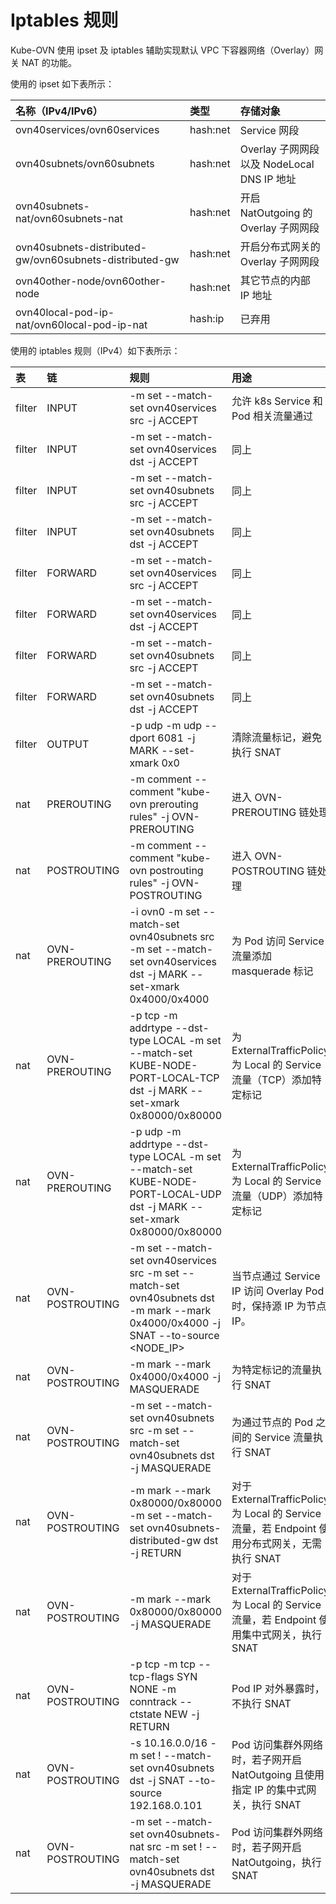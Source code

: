 # Iptables 规则

Kube-OVN 使用 ipset 及 iptables 辅助实现默认 VPC 下容器网络（Overlay）网关 NAT 的功能。

使用的 ipset 如下表所示：

| 名称（IPv4/IPv6）                                       | 类型     | 存储对象                                   |
| :------------------------------------------------------ | :------- | :----------------------------------------- |
| ovn40services/ovn60services                             | hash:net | Service 网段                               |
| ovn40subnets/ovn60subnets                               | hash:net | Overlay 子网网段以及 NodeLocal DNS IP 地址 |
| ovn40subnets-nat/ovn60subnets-nat                       | hash:net | 开启 NatOutgoing 的 Overlay 子网网段       |
| ovn40subnets-distributed-gw/ovn60subnets-distributed-gw | hash:net | 开启分布式网关的 Overlay 子网网段          |
| ovn40other-node/ovn60other-node                         | hash:net | 其它节点的内部 IP 地址                     |
| ovn40local-pod-ip-nat/ovn60local-pod-ip-nat             | hash:ip  | 已弃用                                     |


使用的 iptables 规则（IPv4）如下表所示：

| 表     | 链              | 规则                                                                                                                                | 用途                                                                                           | 备注                                                                                      |
| :----- | :-------------- | :---------------------------------------------------------------------------------------------------------------------------------- | :--------------------------------------------------------------------------------------------- | :---------------------------------------------------------------------------------------- |
| filter | INPUT           | -m set --match-set ovn40services src -j ACCEPT                                                                                      | 允许 k8s Service 和 Pod 相关流量通过                                                           | --                                                                                        |
| filter | INPUT           | -m set --match-set ovn40services dst -j ACCEPT                                                                                      | 同上                                                                                           | --                                                                                        |
| filter | INPUT           | -m set --match-set ovn40subnets src -j ACCEPT                                                                                       | 同上                                                                                           | --                                                                                        |
| filter | INPUT           | -m set --match-set ovn40subnets dst -j ACCEPT                                                                                       | 同上                                                                                           | --                                                                                        |
| filter | FORWARD         | -m set --match-set ovn40services src -j ACCEPT                                                                                      | 同上                                                                                           | --                                                                                        |
| filter | FORWARD         | -m set --match-set ovn40services dst -j ACCEPT                                                                                      | 同上                                                                                           | --                                                                                        |
| filter | FORWARD         | -m set --match-set ovn40subnets src -j ACCEPT                                                                                       | 同上                                                                                           | --                                                                                        |
| filter | FORWARD         | -m set --match-set ovn40subnets dst -j ACCEPT                                                                                       | 同上                                                                                           | --                                                                                        |
| filter | OUTPUT          | -p udp -m udp --dport 6081 -j MARK --set-xmark 0x0                                                                                  | 清除流量标记，避免执行 SNAT                                                                    | [UDP: bad checksum on VXLAN interface](https://github.com/flannel-io/flannel/issues/1279) |
| nat    | PREROUTING      | -m comment --comment "kube-ovn prerouting rules" -j OVN-PREROUTING                                                                  | 进入 OVN-PREROUTING 链处理                                                                     | --                                                                                        |
| nat    | POSTROUTING     | -m comment --comment "kube-ovn postrouting rules" -j OVN-POSTROUTING                                                                | 进入 OVN-POSTROUTING 链处理                                                                    | --                                                                                        |
| nat    | OVN-PREROUTING  | -i ovn0 -m set --match-set ovn40subnets src -m set --match-set ovn40services dst -j MARK --set-xmark 0x4000/0x4000                  | 为 Pod 访问 Service 流量添加 masquerade 标记                                                   | 作用于关闭内置 LB 的场景                                                                  |
| nat    | OVN-PREROUTING  | -p tcp -m addrtype --dst-type LOCAL -m set --match-set KUBE-NODE-PORT-LOCAL-TCP dst -j MARK --set-xmark 0x80000/0x80000             | 为 ExternalTrafficPolicy 为 Local 的 Service 流量（TCP）添加特定标记                           | 仅 kube-proxy 使用 ipvs 模式时存在                                                        |
| nat    | OVN-PREROUTING  | -p udp -m addrtype --dst-type LOCAL -m set --match-set KUBE-NODE-PORT-LOCAL-UDP dst -j MARK --set-xmark 0x80000/0x80000             | 为 ExternalTrafficPolicy 为 Local 的 Service 流量（UDP）添加特定标记                           | 同上                                                                                      |
| nat    | OVN-POSTROUTING | -m set --match-set ovn40services src -m set --match-set ovn40subnets dst -m mark --mark 0x4000/0x4000 -j SNAT --to-source <NODE_IP> | 当节点通过 Service IP 访问 Overlay Pod 时，保持源 IP 为节点 IP。                               | 仅 kube-proxy 使用 ipvs 模式时生效                                                        |
| nat    | OVN-POSTROUTING | -m mark --mark 0x4000/0x4000 -j MASQUERADE                                                                                          | 为特定标记的流量执行 SNAT                                                                      | --                                                                                        |
| nat    | OVN-POSTROUTING | -m set --match-set ovn40subnets src -m set --match-set ovn40subnets dst -j MASQUERADE                                               | 为通过节点的 Pod 之间的 Service 流量执行 SNAT                                                  | --                                                                                        |
| nat    | OVN-POSTROUTING | -m mark --mark 0x80000/0x80000 -m set --match-set ovn40subnets-distributed-gw dst -j RETURN                                         | 对于 ExternalTrafficPolicy 为 Local 的 Service 流量，若 Endpoint 使用分布式网关，无需执行 SNAT | --                                                                                        |
| nat    | OVN-POSTROUTING | -m mark --mark 0x80000/0x80000 -j MASQUERADE                                                                                        | 对于 ExternalTrafficPolicy 为 Local 的 Service 流量，若 Endpoint 使用集中式网关，执行 SNAT     | --                                                                                        |
| nat    | OVN-POSTROUTING | -p tcp -m tcp --tcp-flags SYN NONE -m conntrack --ctstate NEW -j RETURN                                                             | Pod IP 对外暴露时，不执行 SNAT                                                                 | --                                                                                        |
| nat    | OVN-POSTROUTING | -s 10.16.0.0/16 -m set ! --match-set ovn40subnets dst -j SNAT --to-source 192.168.0.101                                             | Pod 访问集群外网络时，若子网开启 NatOutgoing 且使用指定 IP 的集中式网关，执行 SNAT             | 10.16.0.0/16 为子网网段，192.168.0.101 为指定的网关节点 IP                                |
| nat    | OVN-POSTROUTING | -m set --match-set ovn40subnets-nat src -m set ! --match-set ovn40subnets dst -j MASQUERADE                                         | Pod 访问集群外网络时，若子网开启 NatOutgoing，执行 SNAT                                        | --                                                                                        |
